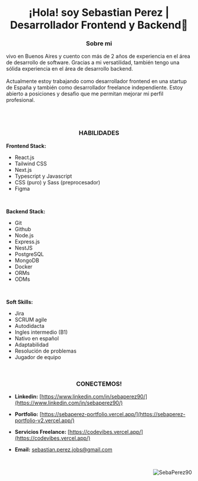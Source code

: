 <h1 align="center">¡Hola! soy Sebastian Perez | Desarrollador Frontend y Backend👋</h1> 


<h3 align="center">Sobre mi</h3> 

vivo en Buenos Aires y cuento con más de 2 años de experiencia en el área de desarrollo de software. Gracias a mi versatilidad, también tengo una sólida experiencia en el área de desarrollo backend.
<br><br>
Actualmente estoy trabajando como desarrollador frontend en una startup de España y también como desarrollador freelance independiente. Estoy abierto a posiciones y desafio que me permitan mejorar mi perfil profesional.

<br><br>


<h3 align="center">HABILIDADES</h3> 

**Frontend Stack:**
- React.js
- Tailwind CSS
- Next.js
- Typescript y Javascript
- CSS (puro) y Sass (preprocesador)
- Figma

<br>

**Backend Stack:**
- Git
- Github
- Node.js
- Express.js
- NestJS
- PostgreSQL
- MongoDB
- Docker
- ORMs
- ODMs

<br>

**Soft Skills:**
- Jira
- SCRUM agile
- Autodidacta 
- Ingles intermedio (B1)
- Nativo en español
- Adaptabilidad
- Resolución de problemas
- Jugador de equipo


<br>

<h3 align="center">CONECTEMOS!</h3> 

- **Linkedin:** [https://www.linkedin.com/in/sebaperez90/](https://www.linkedin.com/in/sebaperez90/)
 
- **Portfolio:** [https://sebaperez-portfolio.vercel.app/](https://sebaperez-portfolio-v2.vercel.app/)

- **Servicios Freelance:** [https://codevibes.vercel.app/](https://codevibes.vercel.app/)

- **Email:** sebastian.perez.jobs@gmail.com

<br>

<p align="right"> <img src="https://komarev.com/ghpvc/?username=SebaPerez90&label=Profile%20views&color=515BB9&style=flat" alt="SebaPerez90" /> </p>


